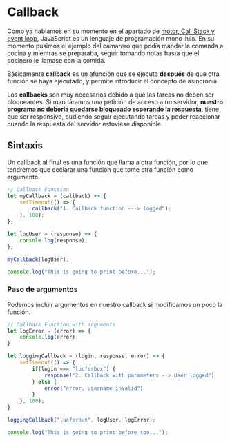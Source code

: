# Callback

Como ya hablamos en su momento en el apartado de [motor, Call Stack y event loop](/beginner/10_call_stack/README.md), JavaScript es un lenguaje de programación mono-hilo. En su momento pusimos el ejemplo del camarero que podía mandar la comanda a cocina y mientras se preparaba, seguir tomando notas hasta que el cocinero le llamase con la comida.

Básicamente **callback** es un afunción que se ejecuta **después** de que otra función se haya ejecutado, y permite introducir el concepto de asincronía.

Los **callbacks** son muy necesarios debido a que las tareas no deben ser bloqueantes. Si mandáramos una petición de acceso a un servidor, **nuestro programa no debería quedarse bloqueado esperando la respuesta**, tiene que ser responsivo, pudiendo seguir ejecutando tareas y poder reaccionar cuando la respuesta del servidor estuviese disponible.

## Sintaxis

Un callback al final es una función que llama a otra función, por lo que tendremos que declarar una función que tome otra función como argumento.

```javascript
// Callback Function
let myCallback = (callback) => {
    setTimeout(() => {
        callback("1. Callback function ---> logged");
    }, 100);
};

let logUser = (response) => {
    console.log(response);
};

myCallback(logUser);

console.log("This is going to print before...");
```

### Paso de argumentos

Podemos incluir argumentos en nuestro callback si modificamos un poco la función.

```javascript
// Callback Function with arguments
let logError = (error) => {
    console.log(error);
}

let loggingCallback = (login, response, error) => {
    setTimeout(() => {
        if(login === "lucferbux") {
            response("2. Callback with parameters --> User logged")
        } else {
            error("error, username invalid")
        }
    }, 100);
}

loggingCallback("lucferbux", logUser, logError);

console.log("This is going to print before too...");
```
